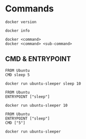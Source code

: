 # Commands

```
docker version
```

```
docker info
```

```
docker <command>
docker <command> <sub-command>
```

## CMD & ENTRYPOINT

```
FROM Ubuntu
CMD sleep 5
```

```
docker run ubuntu-sleeper sleep 10
```

```
FROM Ubuntu
ENTRYPOINT ["sleep"]
```

```
docker run ubuntu-sleeper 10
```

```
FROM Ubuntu
ENTRYPOINT ["sleep"]
CMD ["5"]
```

```
docker run ubuntu-sleeper
```
